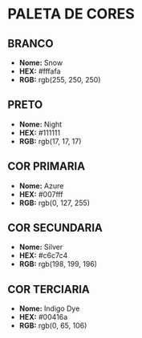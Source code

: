 # PALETA DE CORES

## BRANCO
- **Nome:** Snow
- **HEX:** #fffafa
- **RGB:** rgb(255, 250, 250)

## PRETO
- **Nome:** Night
- **HEX:** #111111
- **RGB:** rgb(17, 17, 17)

## COR PRIMARIA
- **Nome:** Azure
- **HEX:** #007fff
- **RGB:** rgb(0, 127, 255)

## COR SECUNDARIA
- **Nome:** Silver
- **HEX:** #c6c7c4
- **RGB:** rgb(198, 199, 196)

## COR TERCIARIA
- **Nome:** Indigo Dye
- **HEX:** #00416a
- **RGB:** rgb(0, 65, 106)
